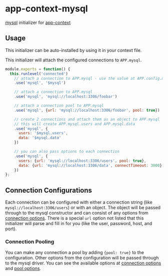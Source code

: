 # app-context-mysql

[mysql](https://www.npmjs.com/package/mysql) initializer for [app-context](https://www.npmjs.com/package/app-context)

## Usage

This initializer can be auto-installed by using it in your context file.

This initializer will attach the configured connections to `APP.mysql`.

```javascript
module.exports = function() {
  this.runlevel('connected')
    // attach a connection to APP.mysql - use the value at APP.config.mysql as the connection string
    .use('mysql', '$mysql')

    // attach a connection to APP.mysql
    .use('mysql', 'mysql://localhost:3306/foobar')

    // attach a connection pool to APP.mysql
    .use('mysql', {url: 'mysql://localhost:3306/foobar', pool: true})

    // create 2 connections and attach them as an object to APP.mysql
    // this will create APP.mysql.users and APP.mysql.data
    .use('mysql', {
      users: '$mysql.users',
      data: '$mysql.data'
    })

    // you can also pass options to each connection
    .use('mysql', {
      users: {url: 'mysql://localhost:3306/users', pool: true},
      data: {url: 'mysql://localhost:3306/data', connectTimeout: 3000}
    })
};
```

## Connection Configurations

Each connection can be configured with either a connection string (like `mysql://localhost:3306/users`) or
with an object. The object will be passed through to the mysql constructor and can consist of any options
from [connection options](https://www.npmjs.com/package/mysql#connection-options). There is a special `url` option not listed that this initializer will parse and fill in for you (like the user, password, host, and port).

### Connection Pooling

You can make any connection a pool by adding `{pool: true}` to the configuration. Other options from the
configuration will be passed through to the mysql driver. You can see the available options at [connection options](https://www.npmjs.com/package/mysql#connection-options) and [pool options](https://www.npmjs.com/package/mysql#pool-options).
